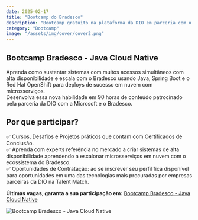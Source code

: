 ```yaml
---
date: 2025-02-17
title: "Bootcamp do Bradesco"
description: "Bootcamp gratuito na plataforma da DIO em parceria com o Bradesco"
category: "Bootcamp"
image: "/assets/img/cover/cover2.png"
---
```


## Bootcamp Bradesco - Java Cloud Native

Aprenda como sustentar sistemas com muitos acessos simultâneos com alta disponibilidade e escala com o Bradesco usando Java, Spring Boot e o Red Hat OpenShift para deploys de sucesso em nuvem com microsserviços.  
Desenvolva essa nova habilidade em 90 horas de conteúdo patrocinado pela parceria da DIO com a Microsoft e o Bradesco.

## Por que participar?  

✅ Cursos, Desafios e Projetos práticos que contam com Certificados de Conclusão.  
✅ Aprenda com experts referência no mercado a criar sistemas de alta disponibilidade aprendendo a escalonar microsserviços em nuvem com o ecossistema do Bradesco.  
✅ Oportunidades de Contratação: ao se inscrever seu perfil fica disponível para oportunidades em uma das tecnologias mais procuradas por empresas parceiras da DIO na Talent Match.

**Últimas vagas, garanta a sua participação em:** <a href="https://www.dio.me/bootcamp/bradesco-java-cloud-native?ref=SR21N2KXHJ" target="_blank" rel="noopener noreferrer">Bootcamp Bradesco - Java Cloud Native</a>


<div class="midSize">

![Bootcamp Bradesco - Java Cloud Native](/assets/img/bootcamps/BootcampBradescoJavaCloudNative.png)

</div>
